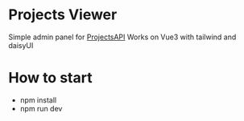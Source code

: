 # Projects Viewer
Simple admin panel for [ProjectsAPI](https://github.com/eugenfaust/projectsAPI)
Works on Vue3 with tailwind and daisyUI
# How to start
- npm install
- npm run dev
